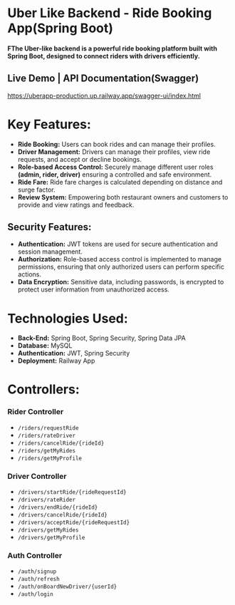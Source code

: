 # Uber Like Backend - Ride Booking App(Spring Boot)

#### FThe Uber-like backend is a powerful ride booking platform built with Spring Boot, designed to connect riders with drivers efficiently.

## Live Demo | API Documentation(Swagger)
https://uberapp-production.up.railway.app/swagger-ui/index.html

# Key Features:

+ **Ride Booking:** Users can book rides and can manage their profiles. 
+ **Driver Management:** Drivers can manage their profiles, view ride requests, and accept or decline bookings.
+ **Role-based Access Control:** Securely manage different user roles **(admin, rider, driver)** ensuring a controlled and safe environment.
+ **Ride Fare:** Ride fare charges is calculated depending on distance and surge factor.
+ **Review System:** Empowering both restaurant owners and customers to provide and view ratings and feedback.

## Security Features:
+ **Authentication:** JWT tokens are used for secure authentication and session management.
+ **Authorization:** Role-based access control is implemented to manage permissions, ensuring that only authorized users can perform specific actions.
+ **Data Encryption:** Sensitive data, including passwords, is encrypted to protect user information from unauthorized access.

# Technologies Used:
+ **Back-End:** Spring Boot, Spring Security, Spring Data JPA
+ **Database:** MySQL
+ **Authentication:** JWT, Spring Security
+ **Deployment:** Railway App

# Controllers:
### Rider Controller
- `/riders/requestRide`
- `/riders/rateDriver`
- `/riders/cancelRide/{rideId}`
- `/riders/getMyRides`
- `/riders/getMyProfile`

### Driver Controller
- `/drivers/startRide/{rideRequestId}`
- `/drivers/rateRider`
- `/drivers/endRide/{rideId}`
- `/drivers/cancelRide/{rideId}`
- `/drivers/acceptRide/{rideRequestId}`
- `/drivers/getMyRides`
- `/drivers/getMyProfile`

### Auth Controller
- `/auth/signup`
- `/auth/refresh`
- `/auth/onBoardNewDriver/{userId}`
- `/auth/login`
